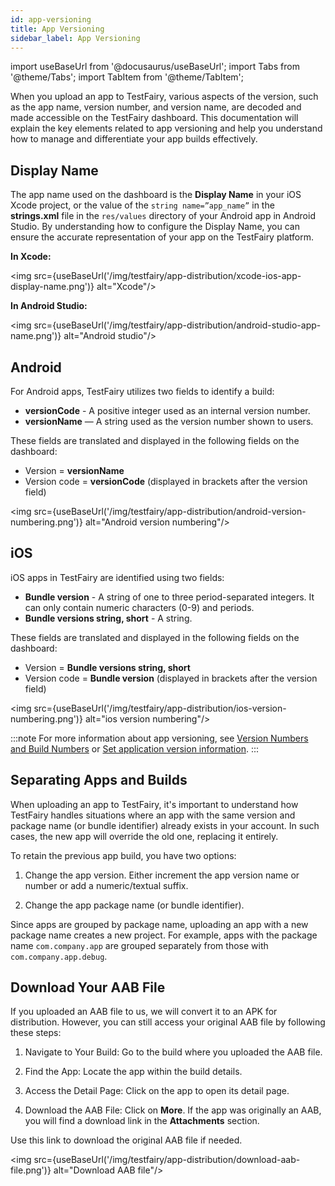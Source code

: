 ```yaml
---
id: app-versioning
title: App Versioning
sidebar_label: App Versioning
---
```


import useBaseUrl from '@docusaurus/useBaseUrl';
import Tabs from '@theme/Tabs';
import TabItem from '@theme/TabItem';

When you upload an app to TestFairy, various aspects of the version, such as the app name, version number, and version name, are decoded and made accessible on the TestFairy dashboard. This documentation will explain the key elements related to app versioning and help you understand how to manage and differentiate your app builds effectively.

## Display Name

The app name used on the dashboard is the **Display Name** in your iOS Xcode project, or the value of the `string name=”app_name”` in the **strings.xml** file in the `res/values` directory of your Android app in Android Studio. By understanding how to configure the Display Name, you can ensure the accurate representation of your app on the TestFairy platform.

**In Xcode:**

<img src={useBaseUrl('/img/testfairy/app-distribution/xcode-ios-app-display-name.png')} alt="Xcode"/>

**In Android Studio:**

<img src={useBaseUrl('/img/testfairy/app-distribution/android-studio-app-name.png')} alt="Android studio"/>

## Android

For Android apps, TestFairy utilizes two fields to identify a build:

- **versionCode** - A positive integer used as an internal version number.
- **versionName** — A string used as the version number shown to users.

These fields are translated and displayed in the following fields on the dashboard:

- Version = **versionName**
- Version code = **versionCode** (displayed in brackets after the version field)

<img src={useBaseUrl('/img/testfairy/app-distribution/android-version-numbering.png')} alt="Android version numbering"/>

## iOS

iOS apps in TestFairy are identified using two fields:

- **Bundle version** - A string of one to three period-separated integers. It can only contain numeric characters (0-9) and periods.
- **Bundle versions string, short** - A string.

These fields are translated and displayed in the following fields on the dashboard:

- Version = **Bundle versions string, short**
- Version code = **Bundle version** (displayed in brackets after the version field)

<img src={useBaseUrl('/img/testfairy/app-distribution/ios-version-numbering.png')} alt="ios version numbering"/>

:::note
For more information about app versioning, see [Version Numbers and Build Numbers](https://developer.apple.com/library/archive/technotes/tn2420/_index.html) or [Set application version information](https://developer.android.com/studio/publish/versioning#appversioning).
:::

## Separating Apps and Builds

When uploading an app to TestFairy, it's important to understand how TestFairy handles situations where an app with the same version and package name (or bundle identifier) already exists in your account. In such cases, the new app will override the old one, replacing it entirely.

To retain the previous app build, you have two options:

1. Change the app version. Either increment the app version name or number or add a numeric/textual suffix.

2. Change the app package name (or bundle identifier).

Since apps are grouped by package name, uploading an app with a new package name creates a new project. For example, apps with the package name `com.company.app` are grouped separately from those with `com.company.app.debug`.

## Download Your AAB File

If you uploaded an AAB file to us, we will convert it to an APK for distribution. However, you can still access your original AAB file by following these steps:

1. Navigate to Your Build: Go to the build where you uploaded the AAB file.

2. Find the App: Locate the app within the build details.

3. Access the Detail Page: Click on the app to open its detail page.

4. Download the AAB File: Click on **More**. If the app was originally an AAB, you will find a download link in the **Attachments** section.

Use this link to download the original AAB file if needed.

<img src={useBaseUrl('/img/testfairy/app-distribution/download-aab-file.png')} alt="Download AAB file"/>
